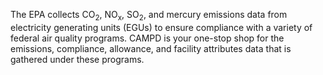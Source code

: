 The EPA collects CO<sub>2</sub>, NO<sub>x</sub>, SO<sub>2</sub>, and mercury emissions data from electricity generating units (EGUs) to ensure compliance with a variety of federal air quality programs. CAMPD is your one-stop shop for the emissions, compliance, allowance, and facility attributes data that is gathered under these programs. 

